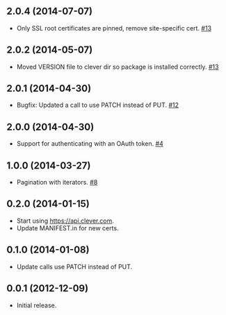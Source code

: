 ## 2.0.4 (2014-07-07)
 * Only SSL root certificates are pinned, remove site-specific cert. [#13](https://github.com/Clever/clever-python/pull/19)

## 2.0.2 (2014-05-07)
 * Moved VERSION file to clever dir so package is installed correctly. [#13](https://github.com/Clever/clever-python/pull/13)

## 2.0.1 (2014-04-30)
 * Bugfix: Updated a call to use PATCH instead of PUT. [#12](https://github.com/Clever/clever-python/pull/12)

## 2.0.0 (2014-04-30)
 * Support for authenticating with an OAuth token. [#4](https://github.com/Clever/clever-python/pull/4)

## 1.0.0 (2014-03-27)
 * Pagination with iterators. [#8](https://github.com/Clever/clever-python/pull/4)

## 0.2.0 (2014-01-15)
 * Start using https://api.clever.com.
 * Update MANIFEST.in for new certs.

## 0.1.0 (2014-01-08)
 * Update calls use PATCH instead of PUT.

## 0.0.1 (2012-12-09)
 * Initial release.
